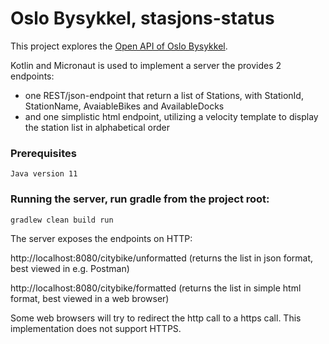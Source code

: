 # Oslo Bysykkel, stasjons-status

This project explores the [Open API of Oslo Bysykkel](https://oslobysykkel.no/apne-data/sanntid).

Kotlin and Micronaut is used to implement a server the provides 2 endpoints:

- one REST/json-endpoint that return a list of Stations, with StationId, StationName, AvaiableBikes and AvailableDocks
- and one simplistic html endpoint, utilizing a velocity template to display the station list in alphabetical order

### Prerequisites
```
Java version 11
```

### Running the server, run gradle from the project root:

```
gradlew clean build run
```

The server exposes the endpoints on HTTP:

http://localhost:8080/citybike/unformatted (returns the list in json format, best viewed in e.g. Postman)

http://localhost:8080/citybike/formatted (returns the list in simple html format, best viewed in a web browser)

Some web browsers will try to redirect the http call to a https call. This implementation does not support HTTPS.


